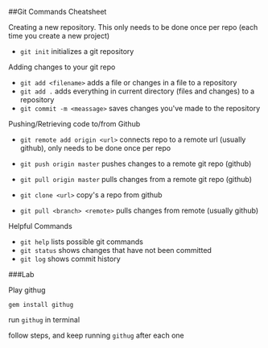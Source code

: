 ##Git Commands Cheatsheet

Creating a new repository. This only needs to be done once per repo (each time you create a new project)

- `git init`  initializes a git repository

Adding changes to your git repo

- `git add <filename>` adds a file or changes in a file to a repository
- `git add .` adds everything in current directory (files and changes) to a repository
- `git commit -m <meassage>` saves changes you've made to the repository

Pushing/Retrieving code to/from Github

- `git remote add origin <url>` connects repo to a remote url (usually github), only needs to be done once per repo

- `git push origin master` pushes changes to a remote git repo (github)
- `git pull origin master` pulls changes from a remote git repo (github)

- `git clone <url>` copy's a repo from github
- `git pull <branch> <remote>` pulls changes from remote (usually github)

Helpful Commands

- `git help` lists possible git commands
- `git status` shows changes that have not been committed
- `git log` shows commit history


###Lab

Play githug

`gem install githug`

run `githug` in terminal

follow steps, and keep running `githug` after each one

